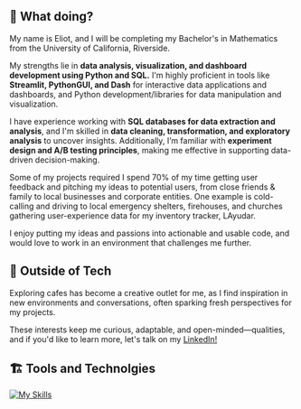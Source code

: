 ## 👋 What doing?
My name is Eliot, and I will be completing my Bachelor's in Mathematics from the University of California, Riverside.

My strengths lie in **data analysis, visualization, and dashboard development using Python and SQL.** I'm highly proficient in tools like **Streamlit, PythonGUI, and Dash** for interactive data applications and dashboards, and Python development/libraries for data manipulation and visualization.

I have experience working with **SQL databases for data extraction and analysis**, and I'm skilled in **data cleaning, transformation, and exploratory analysis** to uncover insights. Additionally, I’m familiar with **experiment design and A/B testing principles**, making me effective in supporting data-driven decision-making. 

Some of my projects required I spend 70% of my time getting user feedback and pitching my ideas to potential users, from close friends & family to local businesses and corporate entities. One example is cold-calling and driving to local emergency shelters, firehouses, and churches gathering user-experience data for my inventory tracker, LAyudar.

I enjoy putting my ideas and passions into actionable and usable code, and would love to work in an environment that challenges me further. 

## 💭 Outside of Tech

Exploring cafes has become a creative outlet for me, as I find inspiration in new environments and conversations, often sparking fresh perspectives for my projects.

These interests keep me curious, adaptable, and open-minded—qualities, and if you'd like to learn more, let's talk on my [LinkedIn!]([[https://website-name.com](https://www.linkedin.com/in/swooshoo/)](https://www.linkedin.com/in/swooshoo/))

## 🏗️ Tools and Technolgies 

[![My Skills](https://skillicons.dev/icons?i=py,github,sqlite,mysql,figma,matlab,r,docker,nextjs&theme=light)](https://skillicons.dev)

